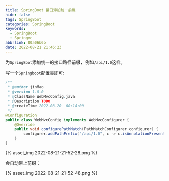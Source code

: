 ```yaml
---
title: SpringBoot 接口添加统一前缀
hide: false
tags: SpringBoot
categories: SpringBoot
keywords:
  - SpringBoot
  - Springvc
abbrlink: 80a06b6b
date: 2022-08-21 21:46:23
---
```


为`SpringBoot`添加统一的接口路径前缀，例如`/api/1.0`这样。

写一个`Springboot`配置类即可:

```java
/**
 * @author jinMao
 * @version 1.0.0
 * @ClassName WebMvcConfig.java
 * @Description TODO
 * @createTime 2022-08-20  00:14:00
 */
@Configuration
public class WebMvcConfig implements WebMvcConfigurer {
    @Override
    public void configurePathMatch(PathMatchConfigurer configurer) {
        configurer.addPathPrefix("/api/1.0", c -> c.isAnnotationPresent(RestController.class));
    }
}
```
{% asset_img 2022-08-21-21-52-28.png %}

会自动带上前缀：

{% asset_img 2022-08-21-21-52-48.png %}

